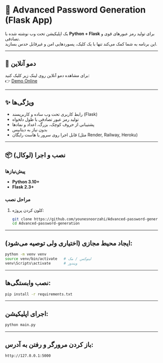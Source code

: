 # 🔑 Advanced Password Generation (Flask App)

یک اپلیکیشن تحت وب نوشته شده با **Python + Flask** برای تولید رمز عبورهای قوی و تصادفی.  
این برنامه به شما کمک می‌کند تنها با یک کلیک، پسوردهایی امن و غیرقابل حدس بسازید.  

---

## 🚀 دمو آنلاین
برای مشاهده دمو آنلاین روی لینک زیر کلیک کنید:  
👉 [Demo Online](https://younes23.pythonanywhere.com/)  

---

## ✨ ویژگی‌ها
- رابط کاربری تحت وب ساده و کاربرپسند (Flask)
- تولید رمز عبور تصادفی با طول دلخواه
- پشتیبانی از حروف کوچک، بزرگ، اعداد و نمادها
- بدون نیاز به دیتابیس
- قابل اجرا روی سرور یا هاست رایگان (مثل Render, Railway, Heroku)

---

## 📦 نصب و اجرا (لوکال)
### پیش‌نیازها
- **Python 3.10+**
- **Flask 2.3+**

### مراحل نصب
1. کلون کردن پروژه:
   ```bash
   git clone https://github.com/younesnoorzahi/Advanced-password-generation.git
   cd Advanced-password-generation

---
## ایجاد محیط مجازی (اختیاری ولی توصیه می‌شود):
```bash
python -m venv venv
source venv/bin/activate   # لینوکس / مک
venv\Scripts\activate      # ویندوز
```

---

## نصب وابستگی‌ها:
```bash
pip install -r requirements.txt
```

---

## اجرای اپلیکیشن:
```bash
python main.py
```
---

## باز کردن مرورگر و رفتن به آدرس:
```bash
http://127.0.0.1:5000
```
